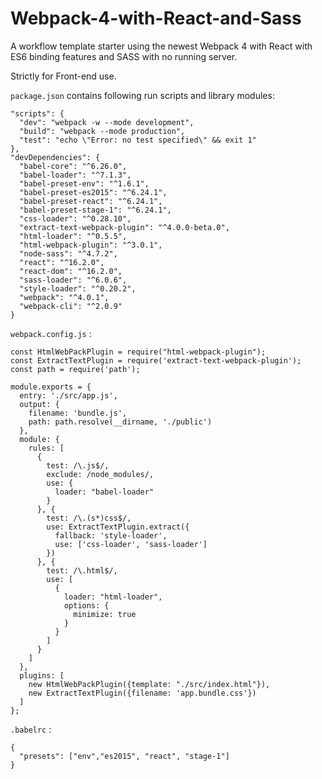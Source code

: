 # Webpack-4-with-React-and-Sass
A workflow template starter using the newest Webpack 4 with React with ES6 binding features and SASS with no running server. 

Strictly for Front-end use.

```package.json``` contains following run scripts and library modules:
```
"scripts": {
  "dev": "webpack -w --mode development",
  "build": "webpack --mode production",
  "test": "echo \"Error: no test specified\" && exit 1"
},
"devDependencies": {
  "babel-core": "^6.26.0",
  "babel-loader": "^7.1.3",
  "babel-preset-env": "^1.6.1",
  "babel-preset-es2015": "^6.24.1",
  "babel-preset-react": "^6.24.1",
  "babel-preset-stage-1": "^6.24.1",
  "css-loader": "^0.28.10",
  "extract-text-webpack-plugin": "^4.0.0-beta.0",
  "html-loader": "^0.5.5",
  "html-webpack-plugin": "^3.0.1",
  "node-sass": "^4.7.2",
  "react": "^16.2.0",
  "react-dom": "^16.2.0",
  "sass-loader": "^6.0.6",
  "style-loader": "^0.20.2",
  "webpack": "^4.0.1",
  "webpack-cli": "^2.0.9"
}
```

```webpack.config.js``` :

```
const HtmlWebPackPlugin = require("html-webpack-plugin");
const ExtractTextPlugin = require('extract-text-webpack-plugin');
const path = require('path');

module.exports = {
  entry: './src/app.js',
  output: {
    filename: 'bundle.js',
    path: path.resolve(__dirname, './public')
  },
  module: {
    rules: [
      {
        test: /\.js$/,
        exclude: /node_modules/,
        use: {
          loader: "babel-loader"
        }
      }, {
        test: /\.(s*)css$/,
        use: ExtractTextPlugin.extract({
          fallback: 'style-loader',
          use: ['css-loader', 'sass-loader']
        })
      }, {
        test: /\.html$/,
        use: [
          {
            loader: "html-loader",
            options: {
              minimize: true
            }
          }
        ]
      }
    ]
  },
  plugins: [
    new HtmlWebPackPlugin({template: "./src/index.html"}),
    new ExtractTextPlugin({filename: 'app.bundle.css'})
  ]
};
```

```.babelrc``` :
```
{
  "presets": ["env","es2015", "react", "stage-1"]
}

```
